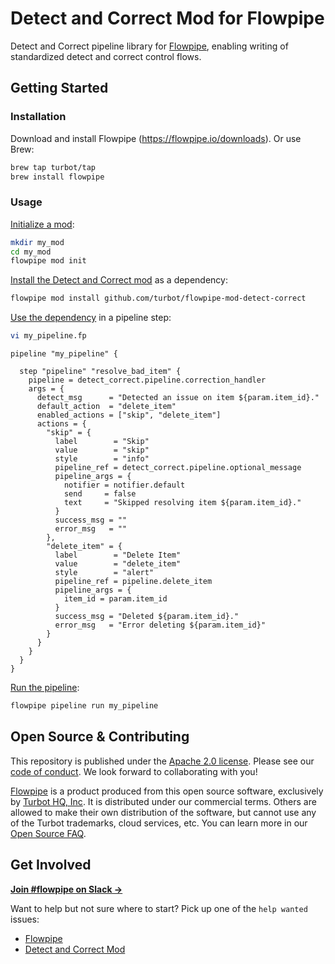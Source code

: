 # Detect and Correct Mod for Flowpipe

Detect and Correct pipeline library for [Flowpipe](https://flowpipe.io), enabling writing of standardized detect and correct control flows.

## Getting Started

### Installation

Download and install Flowpipe (https://flowpipe.io/downloads). Or use Brew:

```sh
brew tap turbot/tap
brew install flowpipe
```

### Usage

[Initialize a mod](https://flowpipe.io/docs/build/index#initializing-a-mod):

```sh
mkdir my_mod
cd my_mod
flowpipe mod init
```

[Install the Detect and Correct mod](https://flowpipe.io/docs/build/mod-dependencies#mod-dependencies) as a dependency:

```sh
flowpipe mod install github.com/turbot/flowpipe-mod-detect-correct
```

[Use the dependency](https://flowpipe.io/docs/build/write-pipelines/index) in a pipeline step:

```sh
vi my_pipeline.fp
```

```hcl
pipeline "my_pipeline" {

  step "pipeline" "resolve_bad_item" {
    pipeline = detect_correct.pipeline.correction_handler
    args = {
      detect_msg      = "Detected an issue on item ${param.item_id}."
      default_action  = "delete_item"
      enabled_actions = ["skip", "delete_item"]
      actions = {
        "skip" = {
          label        = "Skip"
          value        = "skip"
          style        = "info"
          pipeline_ref = detect_correct.pipeline.optional_message
          pipeline_args = {
            notifier = notifier.default
            send     = false
            text     = "Skipped resolving item ${param.item_id}."
          }
          success_msg = ""
          error_msg   = ""
        },
        "delete_item" = {
          label        = "Delete Item"
          value        = "delete_item"
          style        = "alert"
          pipeline_ref = pipeline.delete_item
          pipeline_args = {
            item_id = param.item_id
          }
          success_msg = "Deleted ${param.item_id}."
          error_msg   = "Error deleting ${param.item_id}"
        }
      }
    }
  }
}
```

[Run the pipeline](https://flowpipe.io/docs/run/pipelines):

```sh
flowpipe pipeline run my_pipeline
```

## Open Source & Contributing

This repository is published under the [Apache 2.0 license](https://www.apache.org/licenses/LICENSE-2.0). Please see our [code of conduct](https://github.com/turbot/.github/blob/main/CODE_OF_CONDUCT.md). We look forward to collaborating with you!

[Flowpipe](https://flowpipe.io) is a product produced from this open source software, exclusively by [Turbot HQ, Inc](https://turbot.com). It is distributed under our commercial terms. Others are allowed to make their own distribution of the software, but cannot use any of the Turbot trademarks, cloud services, etc. You can learn more in our [Open Source FAQ](https://turbot.com/open-source).

## Get Involved

**[Join #flowpipe on Slack →](https://flowpipe.io/community/join)**

Want to help but not sure where to start? Pick up one of the `help wanted` issues:

- [Flowpipe](https://github.com/turbot/flowpipe/labels/help%20wanted)
- [Detect and Correct Mod](https://github.com/turbot/flowpipe-mod-detect-correct/labels/help%20wanted)

